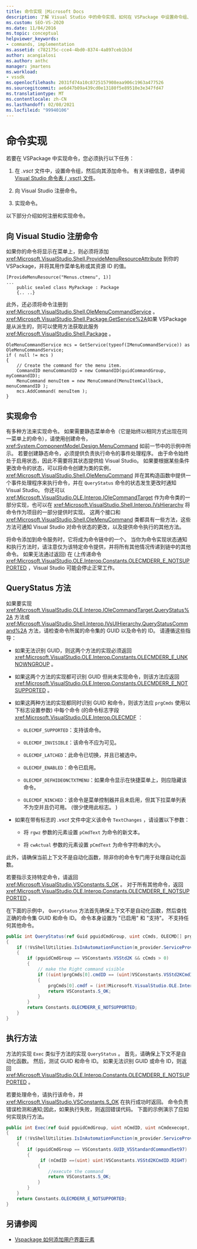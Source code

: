 ```yaml
---
title: 命令实现 |Microsoft Docs
description: 了解 Visual Studio 中的命令实现、如何在 VSPackage 中设置命令组、向其中添加命令、注册命令并实现命令。
ms.custom: SEO-VS-2020
ms.date: 11/04/2016
ms.topic: conceptual
helpviewer_keywords:
- commands, implementation
ms.assetid: c782175c-cce4-4bd0-8374-4a897ceb1b3d
author: acangialosi
ms.author: anthc
manager: jmartens
ms.workload:
- vssdk
ms.openlocfilehash: 2031fd74a10c8725157908eaa906c1963a477526
ms.sourcegitcommit: ae6d47b09a439cd0e13180f5e89510e3e347fd47
ms.translationtype: MT
ms.contentlocale: zh-CN
ms.lasthandoff: 02/08/2021
ms.locfileid: "99940106"
---
```

# <a name="command-implementation"></a>命令实现
若要在 VSPackage 中实现命令，您必须执行以下任务：

1. 在 *.vsct* 文件中，设置命令组，然后向其添加命令。 有关详细信息，请参阅 [Visual Studio 命令表 ( .vsct) 文件](../../extensibility/internals/visual-studio-command-table-dot-vsct-files.md)。

2. 向 Visual Studio 注册命令。

3. 实现命令。

以下部分介绍如何注册和实现命令。

## <a name="register-commands-with-visual-studio"></a>向 Visual Studio 注册命令
 如果你的命令将显示在菜单上，则必须将添加 <xref:Microsoft.VisualStudio.Shell.ProvideMenuResourceAttribute> 到你的 VSPackage，并将其用作菜单名称或其资源 ID 的值。

```
[ProvideMenuResource("Menus.ctmenu", 1)]
...
    public sealed class MyPackage : Package
    {.. ..}

```

 此外，还必须将命令注册到 <xref:Microsoft.VisualStudio.Shell.OleMenuCommandService> 。 <xref:Microsoft.VisualStudio.Shell.Package.GetService%2A>如果 VSPackage 是从派生的，则可以使用方法获取此服务 <xref:Microsoft.VisualStudio.Shell.Package> 。

```
OleMenuCommandService mcs = GetService(typeof(IMenuCommandService)) as OleMenuCommandService;
if ( null != mcs )
{
    // Create the command for the menu item.
    CommandID menuCommandID = new CommandID(guidCommandGroup, myCommandID);
    MenuCommand menuItem = new MenuCommand(MenuItemCallback, menuCommandID );
    mcs.AddCommand( menuItem );
}

```

## <a name="implement-commands"></a>实现命令
 有多种方法来实现命令。 如果需要静态菜单命令（它是始终以相同方式出现在同一菜单上的命令），请使用创建命令， <xref:System.ComponentModel.Design.MenuCommand> 如前一节中的示例中所示。 若要创建静态命令，必须提供负责执行命令的事件处理程序。 由于命令始终处于启用状态，因此不需要将其状态提供给 Visual Studio。 如果要根据某些条件更改命令的状态，可以将命令创建为类的实例， <xref:Microsoft.VisualStudio.Shell.OleMenuCommand> 并在其构造函数中提供一个事件处理程序来执行命令，并在 `QueryStatus` 命令的状态发生更改时通知 Visual Studio。 你还可以 <xref:Microsoft.VisualStudio.OLE.Interop.IOleCommandTarget> 作为命令类的一部分实现，也可以在 <xref:Microsoft.VisualStudio.Shell.Interop.IVsHierarchy> 将命令作为项目的一部分提供时实现。 这两个接口和 <xref:Microsoft.VisualStudio.Shell.OleMenuCommand> 类都具有一些方法，这些方法可通知 Visual Studio 对命令状态的更改，以及提供命令执行的其他方法。

 将命令添加到命令服务时，它将成为命令链中的一个。 当你为命令实现状态通知和执行方法时，请注意仅为该特定命令提供，并将所有其他情况传递到链中的其他命令。 如果无法通过返回) 在 (上传递命令 <xref:Microsoft.VisualStudio.OLE.Interop.Constants.OLECMDERR_E_NOTSUPPORTED> ，Visual Studio 可能会停止正常工作。

## <a name="querystatus-methods"></a>QueryStatus 方法
 如果要实现 <xref:Microsoft.VisualStudio.OLE.Interop.IOleCommandTarget.QueryStatus%2A> 方法或 <xref:Microsoft.VisualStudio.Shell.Interop.IVsUIHierarchy.QueryStatusCommand%2A> 方法，请检查命令所属的命令集的 GUID 以及命令的 ID。 请遵循这些指导：

- 如果无法识别 GUID，则这两个方法的实现必须返回 <xref:Microsoft.VisualStudio.OLE.Interop.Constants.OLECMDERR_E_UNKNOWNGROUP> 。

- 如果这两个方法的实现都可识别 GUID 但尚未实现命令，则该方法应返回 <xref:Microsoft.VisualStudio.OLE.Interop.Constants.OLECMDERR_E_NOTSUPPORTED> 。

- 如果这两种方法的实现都同时识别 GUID 和命令，则该方法应 `prgCmds` 使用以下标志设置参数) 中每个命令 (的命令标志字段 <xref:Microsoft.VisualStudio.OLE.Interop.OLECMDF> ：

  - `OLECMDF_SUPPORTED`：支持该命令。

  - `OLECMDF_INVISIBLE`：该命令不应为可见。

  - `OLECMDF_LATCHED`：此命令已切换，并且已被选中。

  - `OLECMDF_ENABLED`：命令已启用。

  - `OLECMDF_DEFHIDEONCTXTMENU`：如果命令显示在快捷菜单上，则应隐藏该命令。

  - `OLECMDF_NINCHED`：该命令是菜单控制器并且未启用，但其下拉菜单列表不为空并且仍可用。  (很少使用此标志。 ) 

- 如果在带有标志的 *.vsct* 文件中定义该命令 `TextChanges` ，请设置以下参数：

  - 将 `rgwz` 参数的元素设置 `pCmdText` 为命令的新文本。

  - 将 `cwActual` 参数的元素设置 `pCmdText` 为命令字符串的大小。

此外，请确保当前上下文不是自动化函数，除非你的命令专门用于处理自动化函数。

若要指示支持特定命令，请返回 <xref:Microsoft.VisualStudio.VSConstants.S_OK> 。 对于所有其他命令，返回 <xref:Microsoft.VisualStudio.OLE.Interop.Constants.OLECMDERR_E_NOTSUPPORTED> 。

在下面的示例中， `QueryStatus` 方法首先确保上下文不是自动化函数，然后查找正确的命令集 GUID 和命令 ID。 命令本身设置为 "已启用" 和 "支持"。 不支持任何其他命令。

```csharp
public int QueryStatus(ref Guid pguidCmdGroup, uint cCmds, OLECMD[] prgCmds, IntPtr pCmdText)
{
    if (!VsShellUtilities.IsInAutomationFunction(m_provider.ServiceProvider))
    {
        if (pguidCmdGroup == VSConstants.VSStd2K && cCmds > 0)
        {
            // make the Right command visible
            if ((uint)prgCmds[0].cmdID == (uint)VSConstants.VSStd2KCmdID.RIGHT)
            {
                prgCmds[0].cmdf = (int)Microsoft.VisualStudio.OLE.Interop.Constants.MSOCMDF_ENABLED | (int)Microsoft.VisualStudio.OLE.Interop.Constants.MSOCMDF_SUPPORTED;
                return VSConstants.S_OK;
            }
        }
        return Constants.OLECMDERR_E_NOTSUPPORTED;
    }
}
```

## <a name="execution-methods"></a>执行方法
 方法的实现 `Exec` 类似于方法的实现 `QueryStatus` 。 首先，请确保上下文不是自动化函数。 然后，测试 GUID 和命令 ID。 如果无法识别 GUID 或命令 ID，则返回 <xref:Microsoft.VisualStudio.OLE.Interop.Constants.OLECMDERR_E_NOTSUPPORTED> 。

 若要处理命令，请执行该命令，并 <xref:Microsoft.VisualStudio.VSConstants.S_OK> 在执行成功时返回。 命令负责错误检测和通知;因此，如果执行失败，则返回错误代码。 下面的示例演示了应如何实现执行方法。

```csharp
public int Exec(ref Guid pguidCmdGroup, uint nCmdID, uint nCmdexecopt, IntPtr pvaIn, IntPtr pvaOut)
{
    if (!VsShellUtilities.IsInAutomationFunction(m_provider.ServiceProvider))
    {
        if (pguidCmdGroup == VSConstants.GUID_VSStandardCommandSet97)
        {
             if (nCmdID ==(uint) uint)VSConstants.VSStd2KCmdID.RIGHT)
            {
                //execute the command
                return VSConstants.S_OK;
            }
        }
    }
    return Constants.OLECMDERR_E_NOTSUPPORTED;
}
```

## <a name="see-also"></a>另请参阅

- [Vspackage 如何添加用户界面元素](../../extensibility/internals/how-vspackages-add-user-interface-elements.md)
